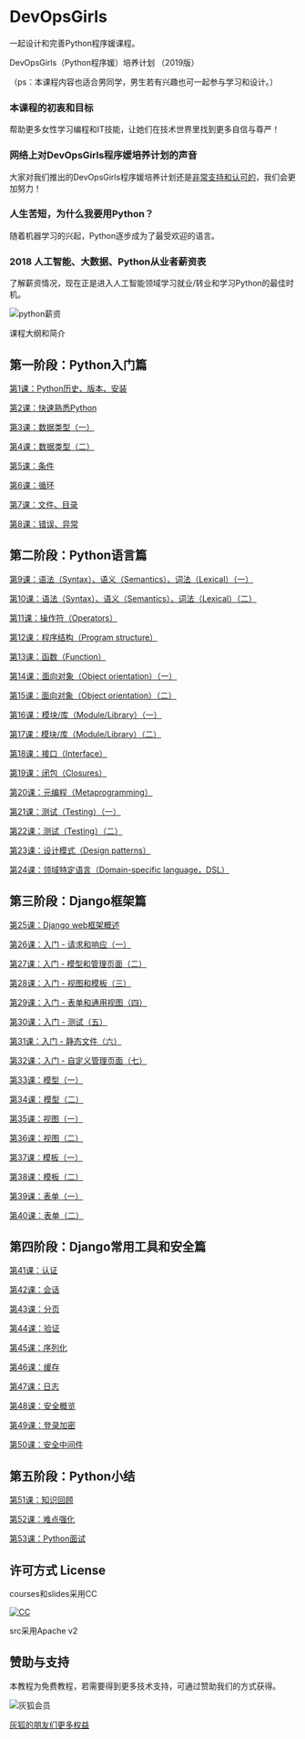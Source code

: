 # DevOpsGirls

一起设计和完善Python程序媛课程。

DevOpsGirls（Python程序媛）培养计划 （2019版）

（ps：本课程内容也适合男同学，男生若有兴趣也可一起参与学习和设计。）

### 本课程的初衷和目标

帮助更多女性学习编程和IT技能，让她们在技术世界里找到更多自信与尊严！

### 网络上对DevOpsGirls程序媛培养计划的声音

大家对我们推出的DevOpsGirls程序媛培养计划还是[非常支持和认可的](https://twitter.com/huihoo/status/1000995716053979136)，我们会更加努力！

### 人生苦短，为什么我要用Python？

随着机器学习的兴起，Python逐步成为了最受欢迎的语言。

### 2018 人工智能、大数据、Python从业者薪资表

了解薪资情况，现在正是进入人工智能领域学习就业/转业和学习Python的最佳时机。

![python薪资](https://wiki.huihoo.com/images/5/56/Python-salary.jpeg)

课程大纲和简介

## 第一阶段：Python入门篇

[第1课：Python历史、版本、安装](courses/python01.md)

[第2课：快速熟悉Python](courses/python02.md)

[第3课：数据类型（一）](courses/python03.md)

[第4课：数据类型（二）](courses/python04.md)

[第5课：条件](courses/python05.md)

[第6课：循环](courses/python06.md)

[第7课：文件、目录](courses/python07.md)

[第8课：错误、异常](courses/python08.md)

## 第二阶段：Python语言篇

[第9课：语法（Syntax）、语义（Semantics）、词法（Lexical）（一）](courses/python09.md)

[第10课：语法（Syntax）、语义（Semantics）、词法（Lexical）（二）](courses/python10.md)

[第11课：操作符（Operators）](courses/python11.md)

[第12课：程序结构（Program structure）](courses/python12.md)

[第13课：函数（Function）](courses/python13.md)

[第14课：面向对象（Object orientation）（一）](courses/python14.md)

[第15课：面向对象（Object orientation）（二）](courses/python15.md)

[第16课：模块/库（Module/Library）（一）](courses/python16.md)

[第17课：模块/库（Module/Library）（二）](courses/python17.md)

[第18课：接口（Interface）](courses/python18.md)

[第19课：闭包（Closures）](courses/python19.md)

[第20课：元编程（Metaprogramming）](courses/python20.md)

[第21课：测试（Testing）（一）](courses/python21.md)

[第22课：测试（Testing）（二）](courses/python22.md)

[第23课：设计模式（Design patterns）](courses/python23.md)

[第24课：领域特定语言（Domain-specific language，DSL）](courses/python24.md)

## 第三阶段：Django框架篇

[第25课：Django web框架概述](courses/python25.md)

[第26课：入门 - 请求和响应（一）](courses/python26.md)

[第27课：入门 - 模型和管理页面（二）](courses/python27.md)

[第28课：入门 - 视图和模板（三）](courses/python28.md)

[第29课：入门 - 表单和通用视图（四）](courses/python29.md)

[第30课：入门 - 测试（五）](courses/python30.md)

[第31课：入门 - 静态文件（六）](courses/python31.md)

[第32课：入门 - 自定义管理页面（七）](courses/python32.md)

[第33课：模型（一）](courses/python33.md)

[第34课：模型（二）](courses/python34.md)

[第35课：视图（一）](courses/python35.md)

[第36课：视图（二）](courses/python36.md)

[第37课：模板（一）](courses/python37.md)

[第38课：模板（二）](courses/python38.md)

[第39课：表单（一）](courses/python39.md)

[第40课：表单（二）](courses/python40.md)

## 第四阶段：Django常用工具和安全篇

[第41课：认证](courses/python41.md)

[第42课：会话](courses/python42.md)

[第43课：分页](courses/python43.md)

[第44课：验证](courses/python44.md)

[第45课：序列化](courses/python45.md)

[第46课：缓存](courses/python46.md)

[第47课：日志](courses/python47.md)

[第48课：安全概览](courses/python48.md)

[第49课：登录加密](courses/python49.md)

[第50课：安全中间件](courses/python50.md)


## 第五阶段：Python小结

[第51课：知识回顾](courses/python46.md)

[第52课：难点强化](courses/python47.md)

[第53课：Python面试](courses/python50.md)

## 许可方式 License

courses和slides采用CC

[![CC](http://wiki.huihoo.com/images/4/4e/CC-BY-SA_3.0-88x31.png)](http://wiki.huihoo.com/wiki/CC-BY-SA_3.0)

src采用Apache v2

 
## 赞助与支持
本教程为免费教程，若需要得到更多技术支持，可通过赞助我们的方式获得。

![灰狐会员](http://wiki.huihoo.com/images/2/25/Zsxq.jpg)

[灰狐的朋友们更多权益](https://wiki.huihoo.com/wiki/%E7%81%B0%E7%8B%90%E4%BC%9A%E5%91%98)
